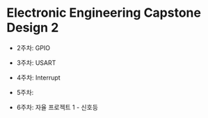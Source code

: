 # Electronic Engineering Capstone Design 2


- 2주차: GPIO

- 3주차: USART

- 4주차: Interrupt

- 5주차: 

- 6주차: 자율 프로젝트 1 - 신호등 
